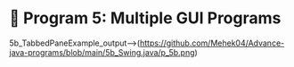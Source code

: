 # 📌 Program 5: Multiple GUI Programs
5b_TabbedPaneExample_output-->(https://github.com/Mehek04/Advance-java-programs/blob/main/5b_Swing.java/p_5b.png)
